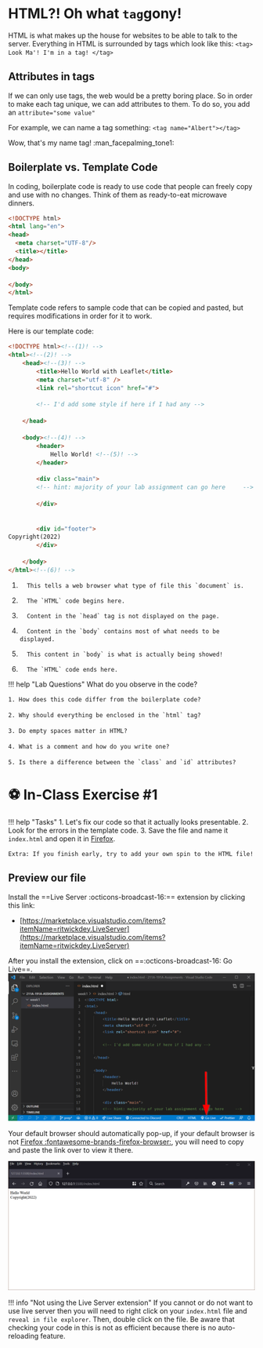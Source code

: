 # HTML?! Oh what `tag`gony!

HTML is what makes up the house for websites to be able to  talk to the server. Everything in HTML is surrounded by tags which look like this:
`<tag> Look Ma'! I'm in a tag! </tag>`

## Attributes in tags
If we can only use tags, the web would be a pretty boring place. So in order to make each tag unique, we can add attributes to them. To do so, you add an `attribute="some value"`

For example, we can name a tag something:
`<tag name="Albert"></tag>`

Wow, that's my name tag! :man_facepalming_tone1:

## Boilerplate vs. Template Code

In coding, boilerplate code is ready to use code that people can freely copy and use with no changes. Think of them as ready-to-eat microwave dinners.

``` html linenums="1"
<!DOCTYPE html>
<html lang="en">
<head>
  <meta charset="UTF-8"/>
  <title></title>
</head>
<body>

</body>
</html>
```

Template code refers to sample code that can be copied and pasted, but requires modifications in order for it to work.

Here is our template code:

``` html title="index.html"
<!DOCTYPE html><!--(1)! -->
<html><!--(2)! -->
    <head><!--(3)! -->
        <title>Hello World with Leaflet</title>
        <meta charset="utf-8" />
        <link rel="shortcut icon" href="#">

        <!-- I'd add some style if here if I had any -->

    </head>
    
    <body><!--(4)! -->
        <header>
            Hello World! <!--(5)! -->
        </header>
        
        <div class="main">
        <!-- hint: majority of your lab assignment can go here     -->
        
        </div>


        <div id="footer">
Copyright(2022)
        </div>
        
    </body>
</html><!--(6)! -->
```

1.       This tells a web browser what type of file this `document` is.
2.       The `HTML` code begins here.
3.       Content in the `head` tag is not displayed on the page. 
4.       Content in the `body` contains most of what needs to be displayed.
5.       This content in `body` is what is actually being showed!
6.       The `HTML` code ends here. 

!!! help "Lab Questions"
    What do you observe in the code?

    1. How does this code differ from the boilerplate code?

    2. Why should everything be enclosed in the `html` tag?

    3. Do empty spaces matter in HTML?

    4. What is a comment and how do you write one?

    5. Is there a difference between the `class` and `id` attributes?

# ⚽ In-Class Exercise #1

!!! help "Tasks"
    1. Let's fix our code so that it actually looks presentable. 
    2. Look for the errors in the template code.
    3. Save the file and name it `index.html` and open it in [Firefox](https://www.mozilla.org/en-US/firefox/new/).
    
    Extra: If you finish early, try to add your own spin to the HTML file!

## Preview our file

Install the ==Live Server :octicons-broadcast-16:==  extension by clicking this link:

- [https://marketplace.visualstudio.com/items?itemName=ritwickdey.LiveServer](https://marketplace.visualstudio.com/items?itemName=ritwickdey.LiveServer)

After you install the extension, click on ==:octicons-broadcast-16: Go Live==.
![](./media/golive.png)

Your default browser should automatically pop-up, if your default browser is not [Firefox :fontawesome-brands-firefox-browser:](https://www.mozilla.org/en-US/firefox/new/), you will need to copy and paste the link over to view it there.

![](./media/live_preview.png)

!!! info "Not using the Live Server extension"
    If you cannot or do not want to use live server then you will need to right click on your `index.html` file and `reveal in file explorer`. Then, double click on the file. Be aware that checking your code in this is not as efficient because there is no auto-reloading feature.
